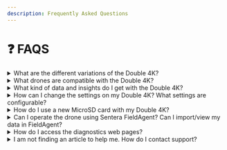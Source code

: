 ```yaml
---
description: Frequently Asked Questions
---
```


# ❓ FAQS

<details>

<summary>What are the different variations of the Double 4K?</summary>

The Double 4K is available in four variations: Double 4K Ag+ (RGB and NDVI multispectral imagery); Double 4K Analytics (Zoom RGB and NDVI multispectral imagery); Double 4K Multispectral (5-band multispectral mapping), and Double 4K NDVI/NDRE.\
For more information about the different insights generated by each, please view [our spec sheet ](https://info.sentera.com/hubfs/Collateral/Sentera-Double%204k-Sensor.pdf).

</details>

<details>

<summary>What drones are compatible with the Double 4K?</summary>

The Double 4K is compatible with Sentera’s PHX Fixed-wing drone. It is also compatible with DJI Inspire, Matrice, Mavic, and Phantom series.

</details>

<details>

<summary>What kind of data and insights do I get with the Double 4K?</summary>

There are four different variations of the Double 4K, which are designed to capture different types of data and analytics. For more information about the specific data and insights generated by the Double 4K, please viewFor more information about the different insights generated by each, please view [our spec sheet ](https://info.sentera.com/hubfs/Collateral/Sentera-Double%204k-Sensor.pdf).

</details>

<details>

<summary>How can I change the settings on my Double 4K? What settings are configurable?</summary>

There are several settings that can be configured on the Double 4K, including exposure for the imagery, video settings, and trigger configuration. Refer to [our configuration file user guide ](https://support.sentera.com/portal/en/kb/articles/double4k-agx710-configuration-file-user-guide)for more information.

</details>

<details>

<summary>How do I use a new MicroSD card with my Double 4K?</summary>

We recommend using a class 3 (U3 \~ 100mb/s) card. For the Double 4K, the maximum card size should be 64 GB. If you need more information about formatting a MicroSD card for use with your Double 4K, see [this support article ](https://support.senterasensors.com/fieldagent-mobile-ios/requirements/sd-cards#about-sentera-cameras)for more information. .

</details>

<details>

<summary>Can I operate the drone using Sentera FieldAgent? Can I import/view my data in FieldAgent?</summary>

FieldAgent iOS App allows users to plan and fly missions with compatible drones. To learn more, view [our user guide ](https://support.senterasensors.com/fieldagent-mobile-ios)for FieldAgent Mobile.\
Double 4K data can be imported into FieldAgent both on the Web and via our Desktop application. For more information on how to import and view your data in FieldAgent, view [this support article ](broken-reference).

</details>

<details>

<summary>How do I access the diagnostics web pages?</summary>

Accessing the diagnostics web pages may vary based on your system’s platform and camera. [This support article ](https://support.sentera.com/portal/en/kb/articles/accessing-the-double4k-agx-710-web-pages)provides more insight into accessing the diagnostics web pages for the Double 4K.

</details>

<details>

<summary>I am not finding an article to help me. How do I contact support?</summary>

Contact support by submitting a support ticket. You can also call support at (844) 736-8372 (option 1) during normal business hours, Monday-Friday from 8 a.m. – 5 p.m. CT.

</details>

